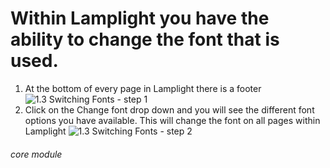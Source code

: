# Within Lamplight you have the ability to change the font that is used.

1. At the bottom of every page in Lamplight there is a footer
![1.3 Switching Fonts - step 1](1.3_Switching_Fonts_im_1.png)
2. Click on the Change font drop down and you will see the different font options you have available. This will change the font on all pages within Lamplight
![1.3 Switching Fonts - step 2](1.3_Switching_Fonts_im_2.png)


###### core module